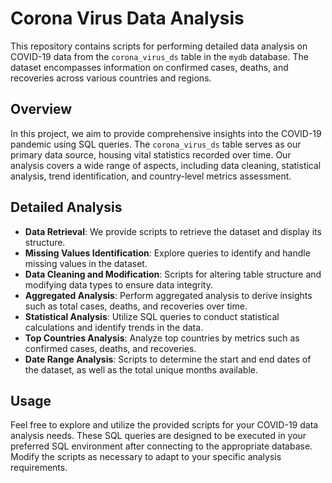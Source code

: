 # Corona Virus Data Analysis

This repository contains scripts for performing detailed data analysis on COVID-19 data from the `corona_virus_ds` table in the `mydb` database. The dataset encompasses information on confirmed cases, deaths, and recoveries across various countries and regions.

## Overview

In this project, we aim to provide comprehensive insights into the COVID-19 pandemic using SQL queries. The `corona_virus_ds` table serves as our primary data source, housing vital statistics recorded over time. Our analysis covers a wide range of aspects, including data cleaning, statistical analysis, trend identification, and country-level metrics assessment.

## Detailed Analysis

- **Data Retrieval**: We provide scripts to retrieve the dataset and display its structure.
- **Missing Values Identification**: Explore queries to identify and handle missing values in the dataset.
- **Data Cleaning and Modification**: Scripts for altering table structure and modifying data types to ensure data integrity.
- **Aggregated Analysis**: Perform aggregated analysis to derive insights such as total cases, deaths, and recoveries over time.
- **Statistical Analysis**: Utilize SQL queries to conduct statistical calculations and identify trends in the data.
- **Top Countries Analysis**: Analyze top countries by metrics such as confirmed cases, deaths, and recoveries.
- **Date Range Analysis**: Scripts to determine the start and end dates of the dataset, as well as the total unique months available.

## Usage

Feel free to explore and utilize the provided scripts for your COVID-19 data analysis needs. These SQL queries are designed to be executed in your preferred SQL environment after connecting to the appropriate database. Modify the scripts as necessary to adapt to your specific analysis requirements.



